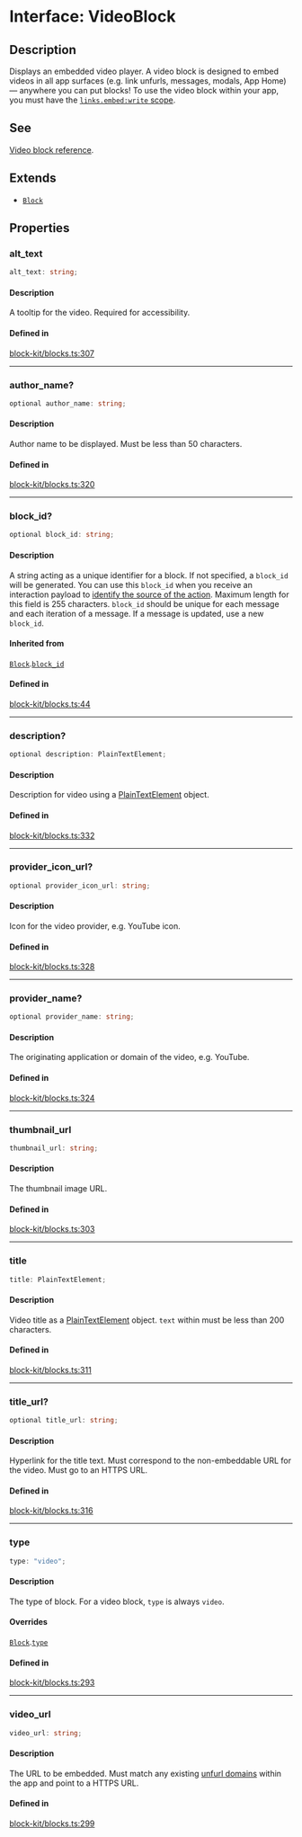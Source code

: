 # Interface: VideoBlock

## Description

Displays an embedded video player. A video block is designed to embed videos in all app surfaces (e.g.
link unfurls, messages, modals, App Home) — anywhere you can put blocks! To use the video block within your app, you
must have the [`links.embed:write` scope](https://api.slack.com/scopes/links.embed:write).

## See

[Video block reference](https://api.slack.com/reference/block-kit/blocks#video).

## Extends

- [`Block`](Block.md)

## Properties

### alt\_text

```ts
alt_text: string;
```

#### Description

A tooltip for the video. Required for accessibility.

#### Defined in

[block-kit/blocks.ts:307](https://github.com/slackapi/node-slack-sdk/blob/7b348598b763c2b7545d1042b5f0429775cfa62c/packages/types/src/block-kit/blocks.ts#L307)

***

### author\_name?

```ts
optional author_name: string;
```

#### Description

Author name to be displayed. Must be less than 50 characters.

#### Defined in

[block-kit/blocks.ts:320](https://github.com/slackapi/node-slack-sdk/blob/7b348598b763c2b7545d1042b5f0429775cfa62c/packages/types/src/block-kit/blocks.ts#L320)

***

### block\_id?

```ts
optional block_id: string;
```

#### Description

A string acting as a unique identifier for a block. If not specified, a `block_id` will be generated.
You can use this `block_id` when you receive an interaction payload to
[identify the source of the action](https://api.slack.com/interactivity/handling#payloads).
Maximum length for this field is 255 characters. `block_id` should be unique for each message and each iteration of
a message. If a message is updated, use a new `block_id`.

#### Inherited from

[`Block`](Block.md).[`block_id`](Block.md#block_id)

#### Defined in

[block-kit/blocks.ts:44](https://github.com/slackapi/node-slack-sdk/blob/7b348598b763c2b7545d1042b5f0429775cfa62c/packages/types/src/block-kit/blocks.ts#L44)

***

### description?

```ts
optional description: PlainTextElement;
```

#### Description

Description for video using a [PlainTextElement](PlainTextElement.md) object.

#### Defined in

[block-kit/blocks.ts:332](https://github.com/slackapi/node-slack-sdk/blob/7b348598b763c2b7545d1042b5f0429775cfa62c/packages/types/src/block-kit/blocks.ts#L332)

***

### provider\_icon\_url?

```ts
optional provider_icon_url: string;
```

#### Description

Icon for the video provider, e.g. YouTube icon.

#### Defined in

[block-kit/blocks.ts:328](https://github.com/slackapi/node-slack-sdk/blob/7b348598b763c2b7545d1042b5f0429775cfa62c/packages/types/src/block-kit/blocks.ts#L328)

***

### provider\_name?

```ts
optional provider_name: string;
```

#### Description

The originating application or domain of the video, e.g. YouTube.

#### Defined in

[block-kit/blocks.ts:324](https://github.com/slackapi/node-slack-sdk/blob/7b348598b763c2b7545d1042b5f0429775cfa62c/packages/types/src/block-kit/blocks.ts#L324)

***

### thumbnail\_url

```ts
thumbnail_url: string;
```

#### Description

The thumbnail image URL.

#### Defined in

[block-kit/blocks.ts:303](https://github.com/slackapi/node-slack-sdk/blob/7b348598b763c2b7545d1042b5f0429775cfa62c/packages/types/src/block-kit/blocks.ts#L303)

***

### title

```ts
title: PlainTextElement;
```

#### Description

Video title as a [PlainTextElement](PlainTextElement.md) object. `text` within must be less than 200 characters.

#### Defined in

[block-kit/blocks.ts:311](https://github.com/slackapi/node-slack-sdk/blob/7b348598b763c2b7545d1042b5f0429775cfa62c/packages/types/src/block-kit/blocks.ts#L311)

***

### title\_url?

```ts
optional title_url: string;
```

#### Description

Hyperlink for the title text. Must correspond to the non-embeddable URL for the video.
Must go to an HTTPS URL.

#### Defined in

[block-kit/blocks.ts:316](https://github.com/slackapi/node-slack-sdk/blob/7b348598b763c2b7545d1042b5f0429775cfa62c/packages/types/src/block-kit/blocks.ts#L316)

***

### type

```ts
type: "video";
```

#### Description

The type of block. For a video block, `type` is always `video`.

#### Overrides

[`Block`](Block.md).[`type`](Block.md#type)

#### Defined in

[block-kit/blocks.ts:293](https://github.com/slackapi/node-slack-sdk/blob/7b348598b763c2b7545d1042b5f0429775cfa62c/packages/types/src/block-kit/blocks.ts#L293)

***

### video\_url

```ts
video_url: string;
```

#### Description

The URL to be embedded. Must match any existing
[unfurl domains](https://api.slack.com/reference/messaging/link-unfurling#configuring_domains) within the app
and point to a HTTPS URL.

#### Defined in

[block-kit/blocks.ts:299](https://github.com/slackapi/node-slack-sdk/blob/7b348598b763c2b7545d1042b5f0429775cfa62c/packages/types/src/block-kit/blocks.ts#L299)
